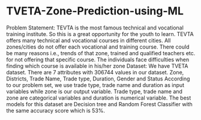 # TVETA-Zone-Prediction-using-ML
Problem Statement:
TEVTA is the most famous technical and vocational training institute. So this is a great opportunity for the youth to learn.
TEVTA offers many technical and vocational courses in different cities. All zones/cities do not offer each vocational and training course. 
There could be many reasons i.e., trends of that zone, trained and qualified teachers etc. for not offering that specific course. 
The individuals face difficulties when finding which course is available in his/her zone
Dataset:
We have TVETA dataset. There are 7 attributes with 306744 values in our dataset. Zone, Districts, Trade Name, Trade type, Duration, Gender and Status
According to our problem set, we use trade type, trade name and duration as input variables while zone is our output variable. 
Trade type, trade name and zone are categorical variables and duration is numerical variable. 
The best models for this dataset are Decision tree and Random Forest Classifier with the same accuracy score which is 53%.
